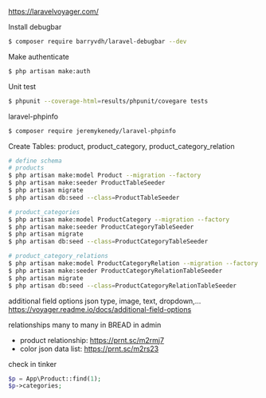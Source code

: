 https://laravelvoyager.com/

Install debugbar
```bash
$ composer require barryvdh/laravel-debugbar --dev

```
Make authenticate
```bash
$ php artisan make:auth
```

Unit test
```bash
$ phpunit --coverage-html=results/phpunit/covegare tests
```

laravel-phpinfo
```bash
$ composer require jeremykenedy/laravel-phpinfo
```

Create Tables: product, product_category, product_category_relation
```bash
# define schema
# products
$ php artisan make:model Product --migration --factory
$ php artisan make:seeder ProductTableSeeder
$ php artisan migrate
$ php artisan db:seed --class=ProductTableSeeder

# product_categories
$ php artisan make:model ProductCategory --migration --factory
$ php artisan make:seeder ProductCategoryTableSeeder
$ php artisan migrate
$ php artisan db:seed --class=ProductCategoryTableSeeder

# product_category_relations
$ php artisan make:model ProductCategoryRelation --migration --factory
$ php artisan make:seeder ProductCategoryRelationTableSeeder
$ php artisan migrate
$ php artisan db:seed --class=ProductCategoryRelationTableSeeder

```
additional field options
json type, image, text, dropdown,...
https://voyager.readme.io/docs/additional-field-options

relationships many to many in BREAD in admin
 - product relationship: https://prnt.sc/m2rmj7
 - color json data list: https://prnt.sc/m2rs23

check in tinker
```php
$p = App\Product::find(1);
$p->categories;
```
